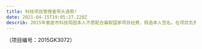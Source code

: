 ```yaml
---
title: 科技项目管理者带头造假!
date: 2021-04-15T19:05:27.220Z
describ: 2015年娄底市科技局因本人不愿配合骗取国家项目经费，假造本人签名，在项目负责人不知情的情况下，以生产力促进中心之单位名义走过了娄底市科技局审核、财政审核、省科技厅专家审核、省科技厅高新处审核等一系列验证流程，轻松拿下了20万项目费。
---
```




（项目编号：2015GK3072）



## 

